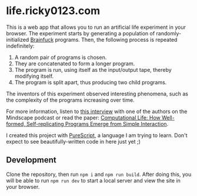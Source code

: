 # life.ricky0123.com

This is a web app that allows you to run an artificial life experiment in your browser. The experiment starts by generating a population of randomly-initialized [Brainfuck](https://en.wikipedia.org/wiki/Brainfuck) programs. Then, the following process is repeated indefinitely:

1. A random pair of programs is chosen.
1. They are concatenated to form a longer program.
1. The program is run, using itself as the input/output tape, thereby modifying itself.
1. The program is split apart, thus producing two child programs.

The inventors of this experiment observed interesting phenomena, such as the complexity of the programs increasing over time.

For more information, listen to [this interview](https://www.preposterousuniverse.com/podcast/2024/08/19/286-blaise-aguera-y-arcas-on-the-emergence-of-replication-and-computation/) with one of the authors on the Mindscape podcast or read the paper: [Computational Life: How Well-formed, Self-replicating Programs Emerge from Simple Interaction](https://arxiv.org/pdf/2406.19108).

I created this project with [PureScript](https://pursuit.purescript.org/), a language I am trying to learn. Don't expect to see beautifully-written code in here just yet ;)

## Development

Clone the repository, then run `npm i` and `npm run build`. After doing this, you will be able to run `npm run dev` to start a local server and view the site in your browser.
